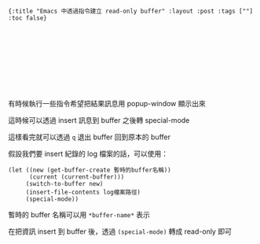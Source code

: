     {:title "Emacs 中透過指令建立 read-only buffer" :layout :post :tags [""] :toc false}


# 　


## 　

有時候執行一些指令希望把結果訊息用 popup-window 顯示出來

這時候可以透過 insert 訊息到 buffer 之後轉 special-mode

這樣看完就可以透過 `q` 退出 buffer 回到原本的 buffer

假設我們要 insert 紀錄的 log 檔案的話，可以使用：

    (let ((new (get-buffer-create 暫時的buffer名稱))
          (current (current-buffer)))
         (switch-to-buffer new)
         (insert-file-contents log檔案路徑)
         (special-mode))

暫時的 buffer 名稱可以用 `*buffer-name*` 表示

在把資訊 insert 到 buffer 後，透過 `(special-mode)` 轉成 read-only 即可
